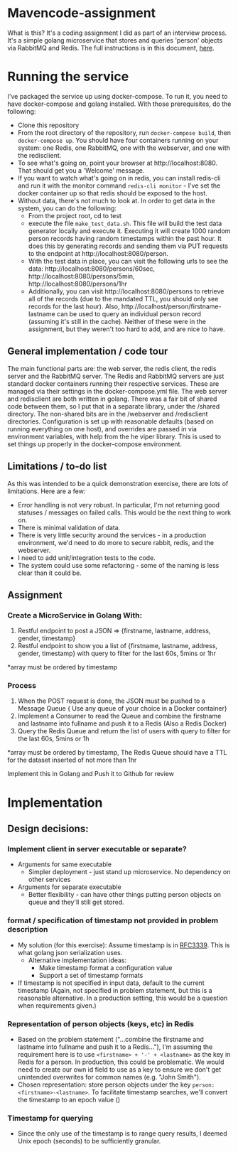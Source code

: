 # Mavencode-assignment
What is this? It's a coding assignment I did as part of an interview process. It's a simple golang microservice that stores and queries 'person' objects via RabbitMQ and Redis. The full instructions is in this document, [here](#Assignment).

# Running the service
I've packaged the service up using docker-compose. To run it, you need to have docker-compose and golang installed. With those prerequisites, do the following:
* Clone this repository
* From the root directory of the repository, run `docker-compose build`, then `docker-compose up`. You should have four containers running on your system: one Redis, one RabbitMQ, one with the webserver, and one with the redisclient.
* To see what's going on, point your browser at http://localhost:8080. That should get you a 'Welcome' message.
* If you want to watch what's going on in redis, you can install redis-cli and run it with the monitor command `redis-cli monitor` - I've set the docker container up so that redis should be exposed to the host.
* Without data, there's not much to look at. In order to get data in the system, you can do the following:
    * From the project root, cd to test
    * execute the file `make_test_data.sh`. This file will build the test data generator locally and execute it. Executing it will create 1000 random person records having random timestamps within the past hour. It does this by generating records and sending them via PUT requests to the endpoint at http://localhost:8080/person. 
    * With the test data in place, you can visit the following urls to see the data: http://localhost:8080/persons/60sec, http://localhost:8080/persons/5min, http://localhost:8080/persons/1hr
    * Additionally, you can visit http://localhost:8080/persons to retrieve all of the records (due to the mandated TTL, you should only see records for the last hour). Also, http://localhost/person/firstname-lastname can be used to query an individual person record (assuming it's still in the cache). Neither of these were in the assignment, but they weren't too hard to add, and are nice to have.
## General implementation / code tour
The main functional parts are: the web server, the redis client, the redis server and the RabbitMQ server. The Redis and RabbitMQ servers are just standard docker containers running their respective services. These are managed via their settings in the docker-compose.yml file. The web server and redisclient are both written in golang. There was a fair bit of shared code between them, so I put that in a separate library, under the /shared directory. The non-shared bits are in the /webserver and /redisclient directories. Configuration is set up with reasonable defaults (based on running everything on one host), and overrides are passed in via environment variables, with help from the he viper library. This is used to set things up properly in the docker-compose environment.

## Limitations / to-do list
As this was intended to be a quick demonstration exercise, there are lots of limitations. Here are a few:
* Error handling is not very robust. In particular, I'm not returning good statuses / messages on failed calls. This would be the next thing to work on.
* There is minimal validation of data.
* There is very little security around the services - in a production environment, we'd need to do more to secure rabbit, redis, and the webserver.
* I need to add unit/integration tests to the code. 
* The system could use some refactoring - some of the naming is less clear than it could be.

## Assignment

### Create a MicroService in Golang With:
1. Restful endpoint to post a JSON => {firstname, lastname, address, gender, timestamp}
2. Restful endpoint to show you a list of {firstname, lastname, address, gender, timestamp} with query to filter for the last 60s, 5mins or 1hr

*array must be ordered by timestamp

### Process
1. When the POST request is done, the JSON must be pushed to a Message Queue { Use any queue of your choice in a Docker container}
2. Implement a Consumer to read the Queue and combine the firstname and lastname into fullname and push it to a Redis (Also a Redis Docker)
3. Query the Redis Queue and return the list of users with query to filter for the last 60s, 5mins or 1h

*array must be ordered by timestamp, The Redis Queue should have a TTL for the dataset inserted of not more than 1hr


Implement this in Golang and Push it to Github for review
   
# Implementation

## Design decisions:
### Implement client in server executable or separate?
* Arguments for same executable
  * Simpler deployment - just stand up microservice. No dependency on other services
* Arguments for separate executable
  * Better flexibility - can have other things putting person objects on queue and they'll still get stored. 

### format / specification of timestamp not provided in problem description
* My solution (for this exercise): Assume timestamp is in [RFC3339](https://tools.ietf.org/html/rfc3339). This is what golang json serialization uses.
  * Alternative implementation ideas:
    * Make timestamp format a configuration value
    * Support a set of timestamp formats
* If timestamp is not specified in input data, default to the current timestamp (Again, not specified in problem statement, but this is a reasonable alternative. In a production setting, this would be a question when requirements given.)

### Representation of person objects (keys, etc) in Redis
* Based on the problem statement ("...combine the firstname and lastname into fullname and push it to a Redis..."), I'm assuming the requirement here is to use `<firstname> + '-' + <lastname>` as the key in Redis for a person. In production, this could be problematic. We would need to create our own id field to use as a key to ensure we don't get unintended overwrites for common names (e.g. "John Smith").
* Chosen representation: store person objects under the key `person:<firstname>-<lastname>`. To facilitate timestamp searches, we'll convert the timestamp to an epoch value ()
### Timestamp for querying
* Since the only use of the timestamp is to range query results, I deemed Unix epoch (seconds) to be sufficiently granular.